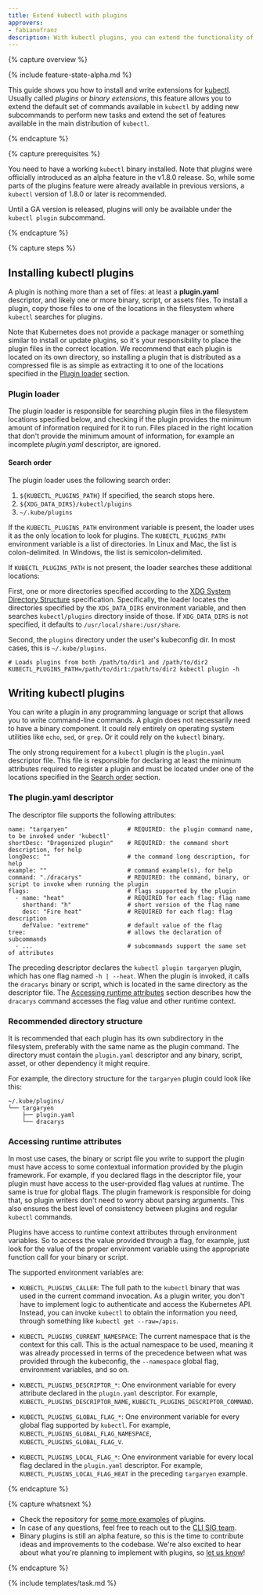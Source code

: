 ```yaml
---
title: Extend kubectl with plugins
approvers:
- fabianofranz
description: With kubectl plugins, you can extend the functionality of the kubectl command by adding new subcommands.
---
```


{% capture overview %}

{% include feature-state-alpha.md %}

This guide shows you how to install and write extensions for [kubectl](/docs/user-guide/kubectl/). Usually called *plugins* or *binary extensions*, this feature allows you to extend the default set of commands available in `kubectl` by adding new subcommands to perform new tasks and extend the set of features available in the main distribution of `kubectl`.

{% endcapture %}

{% capture prerequisites %}

You need to have a working `kubectl` binary installed. Note that plugins were officially introduced as an alpha feature in the v1.8.0 release. So, while some parts of the plugins feature were already available in previous versions, a `kubectl` version of 1.8.0 or later is recommended.

Until a GA version is released, plugins will only be available under the `kubectl plugin` subcommand.

{% endcapture %}

{% capture steps %}

## Installing kubectl plugins

A plugin is nothing more than a set of files: at least a **plugin.yaml** descriptor, and likely one or more binary, script, or assets files. To install a plugin, copy those files to one of the locations in the filesystem where `kubectl` searches for plugins.

Note that Kubernetes does not provide a package manager or something similar to install or update plugins, so it's your responsibility to place the plugin files in the correct location. We recommend that each plugin is located on its own directory, so installing a plugin that is distributed as a compressed file is as simple as extracting it to one of the locations specified in the [Plugin loader](#plugin-loader) section.

### Plugin loader

The plugin loader is responsible for searching plugin files in the filesystem locations specified below, and checking if the plugin provides the minimum amount of information required for it to run. Files placed in the right location that don't provide the minimum amount of information, for example an incomplete *plugin.yaml* descriptor, are ignored.

#### Search order

The plugin loader uses the following search order:

1. `${KUBECTL_PLUGINS_PATH}` If specified, the search stops here.
2. `${XDG_DATA_DIRS}/kubectl/plugins`
3. `~/.kube/plugins`

If the `KUBECTL_PLUGINS_PATH` environment variable is present, the loader uses it as the only location to look for plugins.
The `KUBECTL_PLUGINS_PATH` environment variable is a list of directories. In Linux and Mac, the list is colon-delimited. In
Windows, the list is semicolon-delimited.

If `KUBECTL_PLUGINS_PATH` is not present, the loader searches these additional locations:

First, one or more directories specified according to the
[XDG System Directory Structure](https://specifications.freedesktop.org/basedir-spec/basedir-spec-latest.html)
specification. Specifically, the loader locates the directories specified by the `XDG_DATA_DIRS` environment variable,
and then searches `kubectl/plugins` directory inside of those.
If `XDG_DATA_DIRS` is not specified, it defaults to `/usr/local/share:/usr/share`.

Second, the `plugins` directory under the user's kubeconfig dir. In most cases, this is `~/.kube/plugins`.

```shell
# Loads plugins from both /path/to/dir1 and /path/to/dir2
KUBECTL_PLUGINS_PATH=/path/to/dir1:/path/to/dir2 kubectl plugin -h
```

## Writing kubectl plugins

You can write a plugin in any programming language or script that allows you to write command-line commands.
A plugin does not necessarily need to have a binary component. It could rely entirely on operating system utilities
like `echo`, `sed`, or `grep`. Or it could rely on the `kubectl` binary.

The only strong requirement for a `kubectl` plugin is the `plugin.yaml` descriptor file. This file is responsible for declaring at least the minimum attributes required to register a plugin and must be located under one of the locations specified in the [Search order](#search-order) section.

### The plugin.yaml descriptor

The descriptor file supports the following attributes:

```
name: "targaryen"                 # REQUIRED: the plugin command name, to be invoked under 'kubectl'
shortDesc: "Dragonized plugin"    # REQUIRED: the command short description, for help
longDesc: ""                      # the command long description, for help
example: ""                       # command example(s), for help
command: "./dracarys"             # REQUIRED: the command, binary, or script to invoke when running the plugin
flags:                            # flags supported by the plugin
  - name: "heat"                  # REQUIRED for each flag: flag name
    shorthand: "h"                # short version of the flag name
    desc: "Fire heat"             # REQUIRED for each flag: flag description
    defValue: "extreme"           # default value of the flag
tree:                             # allows the declaration of subcommands
  - ...                           # subcommands support the same set of attributes
```

The preceding descriptor declares the `kubectl plugin targaryen` plugin, which has one flag named `-h | --heat`.
When the plugin is invoked, it calls the `dracarys` binary or script, which is located in the same directory as the descriptor file. The [Accessing runtime attributes](#accessing-runtime-attributes) section describes how the `dracarys` command accesses the flag value and other runtime context.

### Recommended directory structure

It is recommended that each plugin has its own subdirectory in the filesystem, preferably with the same name as the plugin command. The directory must contain the `plugin.yaml` descriptor and any binary, script, asset, or other dependency it might require.

For example, the directory structure for the `targaryen` plugin could look like this:

```
~/.kube/plugins/
└── targaryen
    ├── plugin.yaml
    └── dracarys
```

### Accessing runtime attributes

In most use cases, the binary or script file you write to support the plugin must have access to some contextual information provided by the plugin framework. For example, if you declared flags in the descriptor file, your plugin must have access to the user-provided flag values at runtime. The same is true for global flags. The plugin framework is responsible for doing that, so plugin writers don't need to worry about parsing arguments. This also ensures the best level of consistency between plugins and regular `kubectl` commands.

Plugins have access to runtime context attributes through environment variables. So to access the value provided through a flag, for example, just look for the value of the proper environment variable using the appropriate function call for your binary or script.

The supported environment variables are:

* `KUBECTL_PLUGINS_CALLER`: The full path to the `kubectl` binary that was used in the current command invocation.
As a plugin writer, you don't have to implement logic to authenticate and access the Kubernetes API. Instead, you can invoke `kubectl` to obtain the information you need, through something like `kubectl get --raw=/apis`.

* `KUBECTL_PLUGINS_CURRENT_NAMESPACE`: The current namespace that is the context for this call. This is the actual namespace to be used, meaning it was already processed in terms of the precedence between what was provided through the kubeconfig, the `--namespace` global flag, environment variables, and so on.

* `KUBECTL_PLUGINS_DESCRIPTOR_*`: One environment variable for every attribute declared in the `plugin.yaml` descriptor.
For example, `KUBECTL_PLUGINS_DESCRIPTOR_NAME`, `KUBECTL_PLUGINS_DESCRIPTOR_COMMAND`.

* `KUBECTL_PLUGINS_GLOBAL_FLAG_*`: One environment variable for every global flag supported by `kubectl`.
For example, `KUBECTL_PLUGINS_GLOBAL_FLAG_NAMESPACE`, `KUBECTL_PLUGINS_GLOBAL_FLAG_V`.

* `KUBECTL_PLUGINS_LOCAL_FLAG_*`: One environment variable for every local flag declared in the `plugin.yaml` descriptor. For example, `KUBECTL_PLUGINS_LOCAL_FLAG_HEAT` in the preceding `targaryen` example.

{% endcapture %}

{% capture whatsnext %}

* Check the repository for [some more examples](https://github.com/kubernetes/kubernetes/tree/master/pkg/kubectl/plugins/examples) of plugins.
* In case of any questions, feel free to reach out to the [CLI SIG team](https://github.com/kubernetes/community/tree/master/sig-cli).
* Binary plugins is still an alpha feature, so this is the time to contribute ideas and improvements to the codebase. We're also excited to hear about what you're planning to implement with plugins, so [let us know](https://github.com/kubernetes/community/tree/master/sig-cli)!

{% endcapture %}

{% include templates/task.md %}
